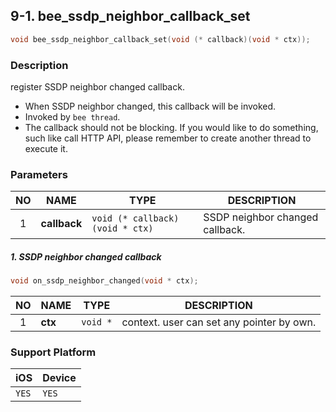 ## 9-1. bee_ssdp_neighbor_callback_set

```c
void bee_ssdp_neighbor_callback_set(void (* callback)(void * ctx));
```

### Description

register SSDP neighbor changed callback.

* When SSDP neighbor changed, this callback will be invoked.
* Invoked by `bee thread`.
* The callback should not be blocking. If you would like to do something, such like call HTTP API, please remember to create another thread to execute it.

### Parameters

| NO | NAME | TYPE | DESCRIPTION |
| :---: | --- | --- | --- |
| 1 | **callback** | `void (* callback)(void * ctx)` | SSDP neighbor changed callback. |

##### 1. SSDP neighbor changed callback

```c
void on_ssdp_neighbor_changed(void * ctx);
```
| NO | NAME | TYPE | DESCRIPTION |
| :---: | --- | --- | --- |
| 1 | **ctx** | `void *` | context. user can set any pointer by own. |

### Support Platform

| iOS | Device |
| --- | --- |
| `YES` | `YES` |
